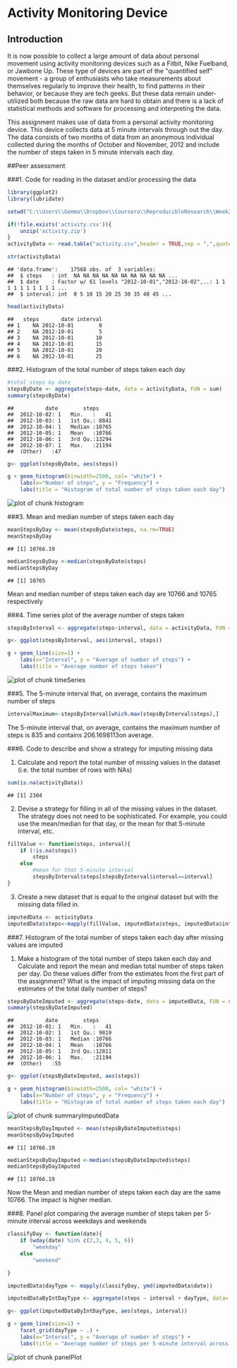 

# Activity Monitoring Device

## Introduction

It is now possible to collect a large amount of data about personal movement using activity monitoring devices such as a Fitbit, Nike Fuelband, or Jawbone Up. These type of devices are part of the "quantified self" movement - a group of enthusiasts who take measurements about themselves regularly to improve their health, to find patterns in their behavior, or because they are tech geeks. But these data remain under-utilized both because the raw data are hard to obtain and there is a lack of statistical methods and software for processing and interpreting the data.

This assignment makes use of data from a personal activity monitoring device. This device collects data at 5 minute intervals through out the day. The data consists of two months of data from an anonymous individual collected during the months of October and November, 2012 and include the number of steps taken in 5 minute intervals each day.

##Peer assessment

###1. Code for reading in the dataset and/or processing the data


```r
library(ggplot2)
library(lubridate)

setwd("C:\\Users\\Gemma\\Dropbox\\Coursera\\ReproducibleResearch\\Week2\\Project")

if(!file.exists('activity.csv')){
    unzip('activity.zip')
}
activityData <- read.table("activity.csv",header = TRUE,sep = ",",quote = '"',na.strings = "NA")

str(activityData)
```

```
## 'data.frame':	17568 obs. of  3 variables:
##  $ steps   : int  NA NA NA NA NA NA NA NA NA NA ...
##  $ date    : Factor w/ 61 levels "2012-10-01","2012-10-02",..: 1 1 1 1 1 1 1 1 1 1 ...
##  $ interval: int  0 5 10 15 20 25 30 35 40 45 ...
```

```r
head(activityData)
```

```
##   steps       date interval
## 1    NA 2012-10-01        0
## 2    NA 2012-10-01        5
## 3    NA 2012-10-01       10
## 4    NA 2012-10-01       15
## 5    NA 2012-10-01       20
## 6    NA 2012-10-01       25
```

###2. Histogram of the total number of steps taken each day

```r
#total steps by date
stepsByDate <- aggregate(steps~date, data = activityData, FUN = sum)
summary(stepsByDate)
```

```
##          date        steps      
##  2012-10-02: 1   Min.   :   41  
##  2012-10-03: 1   1st Qu.: 8841  
##  2012-10-04: 1   Median :10765  
##  2012-10-05: 1   Mean   :10766  
##  2012-10-06: 1   3rd Qu.:13294  
##  2012-10-07: 1   Max.   :21194  
##  (Other)   :47
```

```r
g<- ggplot(stepsByDate, aes(steps))

g + geom_histogram(binwidth=2500, col= "white") +
    labs(x="Number of steps", y = "Frequency") +
    labs(title = "Histogram of total number of steps taken each day")
```

![plot of chunk histogram](figure/histogram-1.png)

###3. Mean and median number of steps taken each day

```r
meanStepsByDay <- mean(stepsByDate$steps, na.rm=TRUE)
meanStepsByDay
```

```
## [1] 10766.19
```

```r
medianStepsByDay <-median(stepsByDate$steps)
medianStepsByDay
```

```
## [1] 10765
```



Mean and median number of steps taken each day are 10766 and 10765 respectively 


###4. Time series plot of the average number of steps taken

```r
stepsByInterval <- aggregate(steps~interval, data = activityData, FUN = mean)

g<- ggplot(stepsByInterval, aes(interval, steps))

g + geom_line(size=1) +
    labs(x="Interval", y = "Average of number of steps") +
    labs(title = "Average number of steps taken")
```

![plot of chunk timeSeries](figure/timeSeries-1.png)

###5. The 5-minute interval that, on average, contains the maximum number of steps

```r
intervalMaximum<-stepsByInterval[which.max(stepsByInterval$steps),]
```

The 5-minute interval that, on average, contains the maximum number of steps is 835 and contains 206.1698113on average.

###6. Code to describe and show a strategy for imputing missing data
1. Calculate and report the total number of missing values in the dataset (i.e. the total number of rows with NAs)

```r
sum(is.na(activityData))
```

```
## [1] 2304
```

2. Devise a strategy for filling in all of the missing values in the dataset. The strategy does not need to be sophisticated. For example, you could use the mean/median for that day, or the mean for that 5-minute interval, etc.

```r
fillValue <- function(steps, interval){
    if (!is.na(steps))
        steps
    else
        #mean for that 5-minute interval
        stepsByInterval$steps[stepsByInterval$interval==interval]
}
```

3. Create a new dataset that is equal to the original dataset but with the missing data filled in.

```r
imputedData <- activityData
imputedData$steps<-mapply(fillValue, imputedData$steps, imputedData$interval)
```
###7. Histogram of the total number of steps taken each day after missing values are imputed
1. Make a histogram of the total number of steps taken each day and Calculate and report the mean and median total number of steps taken per day. Do these values differ from the estimates from the first part of the assignment? What is the impact of imputing missing data on the estimates of the total daily number of steps?


```r
stepsByDateImputed <- aggregate(steps~date, data = imputedData, FUN = sum)
summary(stepsByDateImputed)
```

```
##          date        steps      
##  2012-10-01: 1   Min.   :   41  
##  2012-10-02: 1   1st Qu.: 9819  
##  2012-10-03: 1   Median :10766  
##  2012-10-04: 1   Mean   :10766  
##  2012-10-05: 1   3rd Qu.:12811  
##  2012-10-06: 1   Max.   :21194  
##  (Other)   :55
```

```r
g<- ggplot(stepsByDateImputed, aes(steps))

g + geom_histogram(binwidth=2500, col= "white") +
    labs(x="Number of steps", y = "Frequency") +
    labs(title = "Histogram of total number of steps taken each day")
```

![plot of chunk summaryImputedData](figure/summaryImputedData-1.png)

```r
meanStepsByDayImputed <- mean(stepsByDateImputed$steps)
meanStepsByDayImputed
```

```
## [1] 10766.19
```

```r
medianStepsByDayImputed <-median(stepsByDateImputed$steps)
medianStepsByDayImputed
```

```
## [1] 10766.19
```



Now the Mean and median number of steps taken each day are the same 10766. The impact is higher median.

###8. Panel plot comparing the average number of steps taken per 5-minute interval across weekdays and weekends

```r
classifyDay <- function(date){
    if (wday(date) %in% c(2,3, 4, 5, 6))
        "weekday"
    else
        "weekend"

}

imputedData$dayType <- mapply(classifyDay, ymd(imputedData$date))

imputedDataByIntDayType <- aggregate(steps ~ interval + dayType, data= imputedData, FUN=mean)

g<- ggplot(imputedDataByIntDayType, aes(steps, interval))

g + geom_line(size=1) +
    facet_grid(dayType ~ .) +
    labs(x="Interval", y = "Average of number of steps") +
    labs(title = "Average number of steps per 5-minute interval across weekdays and weekends")
```

![plot of chunk panelPlot](figure/panelPlot-1.png)
```
```
```
```
```
```
```

